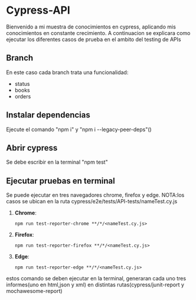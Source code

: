 # Cypress-API
Bienvenido a mi muestra de conocimientos en cypress, aplicando mis conocimientos en constante crecimiento.
A continuacion se explicara como ejecutar los diferentes casos de prueba en el ambito del testing de APIs

## Branch

En este caso cada branch trata una funcionalidad:
* status
* books
* orders

## Instalar dependencias

Ejecute el comando "npm i" y "npm i --legacy-peer-deps"()

## Abrir cypress

Se debe escribir en la terminal "npm test"

## Ejecutar pruebas en terminal
Se puede ejecutar en tres navegadores chrome, firefox y edge.
NOTA:los casos se ubican en la ruta cypress/e2e/tests/API-tests/nameTest.cy.js

1. **Chrome**:
    ```
    npm run test-reporter-chrome **/*/<nameTest.cy.js>
    ````
2. **Firefox**:
    ```
    npm run test-reporter-firefox **/*/<nameTest.cy.js>
    ````    
3. **Edge**:
    ```
    npm run test-reporter-edge **/*/<nameTest.cy.js>
    ````

estos comando se deben ejecutar en la terminal, generaran cada uno tres informes(uno en html,json y xml) en distintas rutas(cypress/junit-report y mochawesome-report) 